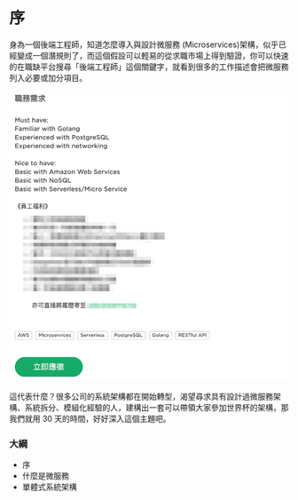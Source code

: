 # 序

身為一個後端工程師，知道怎麼導入與設計微服務 (Microservices)架構，似乎已經變成一個潛規則了，而這個假設可以輕易的從求職市場上得到驗證，你可以快速的在職缺平台搜尋「後端工程師」這個關鍵字，就看到很多的工作描述會把微服務列入必要或加分項目。

![jobs](https://github.com/alincode/2020-microservices-in-action/raw/master/assets/jobs.png)

這代表什麼？很多公司的系統架構都在開始轉型，渴望尋求具有設計過微服務架構、系統拆分、模組化經驗的人，建構出一套可以帶領大家參加世界杯的架構，那我們就用 30 天的時間，好好深入這個主題吧。

### 大綱

- 序
- 什麼是微服務
- 單體式系統架構
